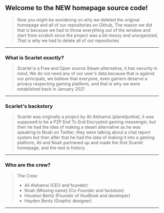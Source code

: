 ## Welcome to the **NEW** homepage source code!
> Now you might be wondering on why we deleted the original homepage and all of our repositories on Github, The reason we did that is because we had to throw everything out of the window and start from scratch since the project was a bit messy and unorganized, That is why we had to delete all of our repositories

-----

### What is Scarlet exactly?
> Scarlet is a Free and Open source Steam alternative, it has security in mind, We do not need any of our user's data because that is against our principals, we believe that everyone, even gamers deserve a privacy respecting gaming platform, and that is why we were established back in January 2021

-----

### Scarlet's backstory
> Scarlet was originally a project by Ali Alshamsi (planetjunkie), it was supposed to be a P2P End To End Encrypted gaming messenger, but then he had the idea of making a steam alternative as he was speaking to Noah on Twitter, they were talking about a chat report system but then after that he had the idea of making it into a gaming platform, Ali and Noah partnered up and made the first Scarlet homepage, and the rest is history.

-----

### Who are the crew?
> The Crew:
> - Ali Alshamsi (CEO and founder)
> - Noah [Missing name] (Co-Founder and factotum)
> - Houston Bentz (Founder of HuxBook and developer)
> - Hayden Bentz (Graphic designer)

-----
